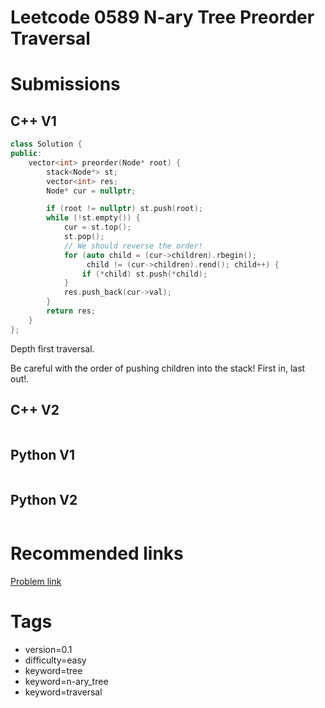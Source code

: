 # Leetcode 0589 N-ary Tree Preorder Traversal

# Submissions

## C++ V1

```C++
class Solution {
public:
    vector<int> preorder(Node* root) {
        stack<Node*> st;
        vector<int> res;
        Node* cur = nullptr;

        if (root != nullptr) st.push(root);
        while (!st.empty()) {
            cur = st.top();
            st.pop();
            // We should reverse the order!
            for (auto child = (cur->children).rbegin();
                 child != (cur->children).rend(); child++) {
                if (*child) st.push(*child);
            }
            res.push_back(cur->val);
        }
        return res;
    }
};
```

Depth first traversal.

Be careful with the order of pushing children into the stack! First in, last out!.


## C++ V2

```C++
```



## Python V1

```python
```



## Python V2

```python

```


# Recommended links

[Problem link](https://leetcode.com/problems/n-ary-tree-preorder-traversal/description/)

# Tags

- version=0.1
- difficulty=easy
- keyword=tree
- keyword=n-ary_tree
- keyword=traversal